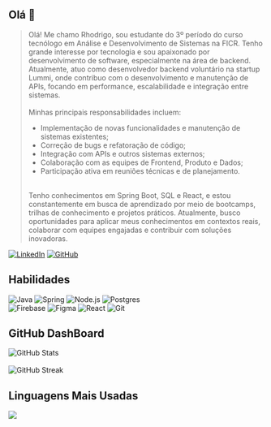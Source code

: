 ## Olá 👋

>Olá! Me chamo Rhodrigo, sou estudante do 3º período do curso tecnólogo em Análise e Desenvolvimento de Sistemas na FICR. Tenho grande interesse por tecnologia e sou apaixonado por desenvolvimento de software, especialmente na área de backend.
>Atualmente, atuo como desenvolvedor backend voluntário na startup Lummi, onde contribuo com o desenvolvimento e manutenção de APIs, focando em performance, escalabilidade e integração entre sistemas.
><br/><br/>
>Minhas principais responsabilidades incluem:
> - Implementação de novas funcionalidades e manutenção de sistemas existentes;
> - Correção de bugs e refatoração de código;
> - Integração com APIs e outros sistemas externos;
> - Colaboração com as equipes de Frontend, Produto e Dados;
> - Participação ativa em reuniões técnicas e de planejamento.
> <br/>
>Tenho conhecimentos em Spring Boot, SQL e React, e estou constantemente em busca de aprendizado por meio de bootcamps, trilhas de conhecimento e projetos práticos.
>Atualmente, busco oportunidades para aplicar meus conhecimentos em contextos reais, colaborar com equipes engajadas e contribuir com soluções inovadoras.

[![LinkedIn](https://img.shields.io/badge/linkedin-8B02E0.svg?style=for-the-badge&logo=linkedin&logoColor=white)](https://www.linkedin.com/in/rhodrigo-rodrigues-9579962ab/)
[![GitHub](https://img.shields.io/badge/GitHub-8B02E0?style=for-the-badge&logo=github&logoColor=white)](https://github.com/rhodrigo081)

## Habilidades

![Java](https://img.shields.io/badge/Java-8B02E0?style=for-the-badge&logo=openjdk&logoColor=white)
![Spring](https://img.shields.io/badge/spring-8B02E0?style=for-the-badge&logo=spring&logoColor=white) 
![Node.js](https://img.shields.io/badge/Node.js-8B02E0?style=for-the-badge&logo=node.js&logoColor=white)
![Postgres](https://img.shields.io/badge/postgres-8B02E0?style=for-the-badge&logo=postgresql&logoColor=white) 
<br/>
![Firebase](https://img.shields.io/badge/firebase-8B02E0?style=for-the-badge&logo=firebase) 
![Figma](https://img.shields.io/badge/figma-8B02E0?style=for-the-badge&logo=figma&logoColor=white)
![React](https://img.shields.io/badge/react-8B02E0?style=for-the-badge&logo=react&logoColor=white) 
![Git](https://img.shields.io/badge/Git-8B02E0?style=for-the-badge&logo=git&logoColor=fff)


## GitHub DashBoard
![GitHub Stats](https://github-readme-stats.vercel.app/api?username=rhodrigo081&theme=transparent&bg_color=181818&border_color=8B02E0&show_icons=true&icon_color=8B02E0&title_color=8B02E0&text_color=FFF&hide_title=true&hide=stars)<br/><br/>
![GitHub Streak](https://streak-stats.demolab.com?user=rhodrigo081&theme=transparent&background=181818&border=8B02E0&ring=8B02E0&fire=8B02E0&currStreakLabel=8B02E0&sideLabels=FFFFFF&dates=FFFFFF&currStreakNum=FFFFFF&sideNums=FFFFFF&hide_title=true)

## Linguagens Mais Usadas
![](https://github-readme-stats.vercel.app/api/top-langs/?username=rhodrigo081&layout=compact&bg_color=181818&border_color=8B02E0&&title_color=ffff&text_color=FFF)

